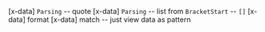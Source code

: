 [x-data] `Parsing` -- quote
[x-data] `Parsing` -- list from `BracketStart` -- `[]`
[x-data] format
[x-data] match -- just view data as pattern
